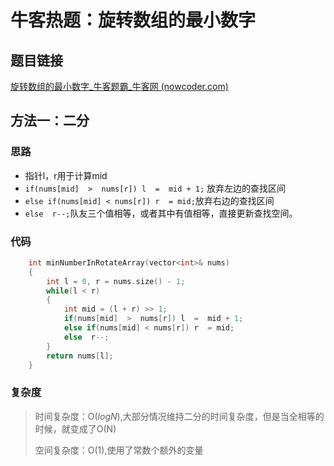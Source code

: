 # 牛客热题：旋转数组的最小数字

## 题目链接

[旋转数组的最小数字_牛客题霸_牛客网 (nowcoder.com)](https://www.nowcoder.com/practice/9f3231a991af4f55b95579b44b7a01ba?tpId=295&tqId=23269&ru=%2Fpractice%2F2b317e02f14247a49ffdbdba315459e7&qru=%2Fta%2Fformat-top101%2Fquestion-ranking&sourceUrl=%2Fexam%2Foj)

## 方法一：二分

### 思路

- 指针l，r用于计算mid
- `if(nums[mid]  >  nums[r]) l  =  mid + 1;` 放弃左边的查找区间
- `else if(nums[mid] < nums[r]) r  = mid;`放弃右边的查找区间
- `else  r--;`队友三个值相等，或者其中有值相等，直接更新查找空间。

### 代码

```cpp
    int minNumberInRotateArray(vector<int>& nums) 
    {
        int l = 0, r = nums.size() - 1;
        while(l < r)
        {
            int mid = (l + r) >> 1;
            if(nums[mid]  >  nums[r]) l  =  mid + 1;
            else if(nums[mid] < nums[r]) r  = mid;
            else  r--;
        }
        return nums[l];
    }
```

### 复杂度

> 时间复杂度：O($logN$),大部分情况维持二分的时间复杂度，但是当全相等的时候，就变成了O(N)
>
> 空间复杂度：O(1),使用了常数个额外的变量

